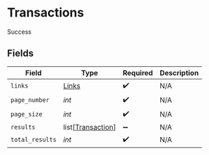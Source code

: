 # Transactions

Success


## Fields

| Field                                                   | Type                                                    | Required                                                | Description                                             |
| ------------------------------------------------------- | ------------------------------------------------------- | ------------------------------------------------------- | ------------------------------------------------------- |
| `links`                                                 | [Links](../../models/shared/links.md)                   | :heavy_check_mark:                                      | N/A                                                     |
| `page_number`                                           | *int*                                                   | :heavy_check_mark:                                      | N/A                                                     |
| `page_size`                                             | *int*                                                   | :heavy_check_mark:                                      | N/A                                                     |
| `results`                                               | list[[Transaction](../../models/shared/transaction.md)] | :heavy_minus_sign:                                      | N/A                                                     |
| `total_results`                                         | *int*                                                   | :heavy_check_mark:                                      | N/A                                                     |